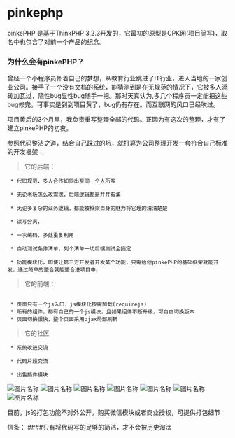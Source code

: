 # pinkephp
pinkePHP 是基于ThinkPHP 3.2.3开发的，它最初的原型是CPK网(项目简写)，取名中也包含了对前一个产品的纪念。

### 为什么会有pinkePHP？
曾经一个小程序员怀着自己的梦想，从教育行业跳进了IT行业，进入当地的一家创业公司。接手了一个没有文档的系统，能猜测到是在无规范的情况下，它被多人添砖加瓦过，隐性bug显性bug随手一把。那时天真认为,多几个程序员一定能把这些bug修完。可事实是到到项目黄了，bug仍有存在。而互联网的风口已经吹过。

项目黄后的3个月里，我负责重写整理全部的代码。正因为有这次的整理，才有了建立pinkePHP的初衷。

参照代码整洁之道，结合自己踩过的坑，就打算为公司整理开发一套符合自己标准的开发框架：

> 它的后端：
~~~
 * 代码规范，多人合作如同出至同一个人所写

 * 无论老板怎么改需求，后端逻辑都是井井有条

 * 无论多复杂的业务逻辑，都能被框架自身的魅力将它理的清清楚楚

 * 读写分离，
 
 * 一次编码，多处重复利用

 * 自动测试条件清单，列个清单一切后端测试全搞定
 
 * 功能模块化，即使让第三方开发者开发某个功能，只需给他pinkePHP的基础框架就能开发，通过简单的整合就能整合进项目中。
 ~~~

>它的前端：
~~~

 * 页面只有一个js入口，js模块化按需加载(requirejs)
 * 所有的组件，都有自己的一个js模块，且如果组件不断升级，可自由切换版本
 * 页面切换很快，整个页面采用pjax局部刷新
 ~~~


>它的社区
~~~
 * 系统改进交流 

 * 代码片段交流
 
 * 出售插件模块
~~~


<img src="http://www.lankuwangluo.com/data/uploads/201708/yuji_index_banner/71a61a1814708e270.png" alt="图片名称" align='center' />

<img src="http://www.lankuwangluo.com/data/uploads/201708/yuji_index_banner/629c9495a135e21ef.png" alt="图片名称" align='center' />

<img src="http://www.lankuwangluo.com/data/uploads/201708/yuji_index_banner/29936208f414fe790.png" alt="图片名称" align='center' />

<img src="http://www.lankuwangluo.com/data/uploads/201708/yuji_index_banner/0a5315fc17dd6722d.png" alt="图片名称" align='center' />

<img src="http://www.lankuwangluo.com/data/uploads/201708/yuji_index_banner/f633aa109e23fceb9.png" alt="图片名称" align='center' />


<img src="http://www.lankuwangluo.com/data/uploads/201708/yuji_index_banner/244355fee3baf0fc4.pngX" alt="图片名称" align='center' />

<img src="http://www.lankuwangluo.com/data/uploads/201708/yuji_index_banner/da2ee16bc7c8ce20f.png" alt="图片名称" align='center' />


目前，js的打包功能不对外公开，购买微信模块或者商业授权，可提供打包细节


信条：
####只有将代码写的足够的简洁，才不会被历史淘汰









